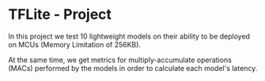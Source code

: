 # TFLite - Project

In this project we test 10 lightweight models on their ability to be deployed on MCUs (Memory Limitation of 256KB).

At the same time, we get metrics for multiply-accumulate operations (MACs) performed by the models in order to calculate each model's latency.